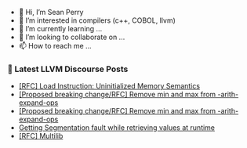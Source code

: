 - 👋 Hi, I’m Sean Perry
- 👀 I’m interested in compilers (c++, COBOL, llvm)
- 🌱 I’m currently learning ...
- 💞️ I’m looking to collaborate on ...
- 📫 How to reach me ...

<!---
s66perry/s66perry is a ✨ special ✨ repository because its `README.md` (this file) appears on your GitHub profile.
You can click the Preview link to take a look at your changes.
--->
### 📕 Latest LLVM Discourse Posts

<!-- DISCOURSE-LLVM:START -->
- [[RFC] Load Instruction: Uninitialized Memory Semantics](https://discourse.llvm.org/t/rfc-load-instruction-uninitialized-memory-semantics/67481#post_7)
- [[Proposed breaking change/RFC] Remove min and max from -arith-expand-ops](https://discourse.llvm.org/t/proposed-breaking-change-rfc-remove-min-and-max-from-arith-expand-ops/67456#post_12)
- [[Proposed breaking change/RFC] Remove min and max from -arith-expand-ops](https://discourse.llvm.org/t/proposed-breaking-change-rfc-remove-min-and-max-from-arith-expand-ops/67456#post_11)
- [Getting Segmentation fault while retrieving values at runtime](https://discourse.llvm.org/t/getting-segmentation-fault-while-retrieving-values-at-runtime/67516#post_2)
- [[RFC] Multilib](https://discourse.llvm.org/t/rfc-multilib/67494#post_5)
<!-- DISCOURSE-LLVM:END -->
